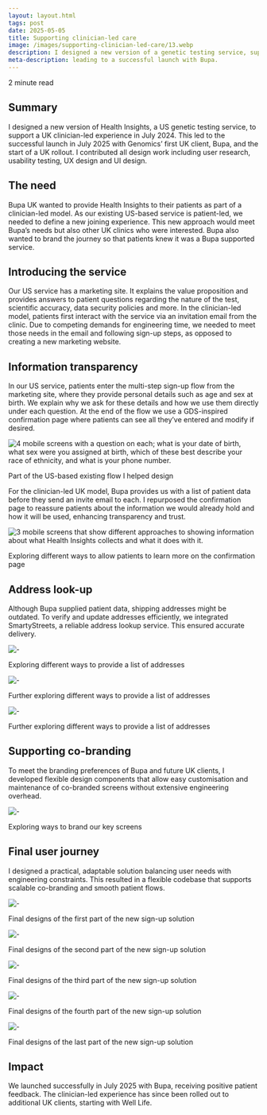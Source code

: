 ```yaml
---
layout: layout.html
tags: post
date: 2025-05-05
title: Supporting clinician-led care
image: /images/supporting-clinician-led-care/13.webp
description: I designed a new version of a genetic testing service, supporting a UK clinician-led experience.
meta-description: leading to a successful launch with Bupa.
---
```

2 minute read

## Summary
I designed a new version of Health Insights, a US genetic testing service, to support a UK clinician-led experience in July 2024. This led to the successful launch in July 2025 with Genomics’ first UK client, Bupa, and the start of a UK rollout. I contributed all design work including user research, usability testing, UX design and UI design.

## The need
Bupa UK wanted to provide Health Insights to their patients as part of a clinician-led model. As our existing US-based service is patient-led, we needed to define a new joining experience. This new approach would meet Bupa’s needs but also other UK clinics who were interested. Bupa also wanted to brand the journey so that patients knew it was a Bupa supported service.

## Introducing the service
Our US service has a marketing site. It explains the value proposition and provides answers to patient questions regarding the nature of the test, scientific accuracy, data security policies and more. In the clinician-led model, patients first interact with the service via an invitation email from the clinic. Due to competing demands for engineering time, we needed to meet those needs in the email and following sign-up steps, as opposed to creating a new marketing website.

## Information transparency
In our US service, patients enter the multi-step sign-up flow from the marketing site, where they provide personal details such as age and sex at birth. We explain why we ask for these details and how we use them directly under each question. At the end of the flow we use a GDS-inspired confirmation page where patients can see all they’ve entered and modify if desired.

![4 mobile screens with a question on each; what is your date of birth, what sex were you assigned at birth, which of these best describe your race of ethnicity, and what is your phone number.](/images/supporting-clinician-led-care/6.png) <figcaption>Part of the US-based existing flow I helped design</figcaption>

For the clinician-led UK model, Bupa provides us with a list of patient data before they send an invite email to each. I repurposed the confirmation page to reassure patients about the information we would already hold and how it will be used, enhancing transparency and trust.

![3 mobile screens that show different approaches to showing information about what Health Insights collects and what it does with it.](/images/supporting-clinician-led-care/7.png) <figcaption>Exploring different ways to allow patients to learn more on the confirmation page</figcaption>

## Address look-up
Although Bupa supplied patient data, shipping addresses might be outdated. To verify and update addresses efficiently, we integrated SmartyStreets, a reliable address lookup service. This ensured accurate delivery.

![-](/images/supporting-clinician-led-care/8.png) <figcaption>Exploring different ways to provide a list of addresses</figcaption>

![-](/images/supporting-clinician-led-care/11.png) <figcaption>Further exploring different ways to provide a list of addresses</figcaption>

![-](/images/supporting-clinician-led-care/12.png) <figcaption>Further exploring different ways to provide a list of addresses</figcaption>

## Supporting co-branding
To meet the branding preferences of Bupa and future UK clients, I developed flexible design components that allow easy customisation and maintenance of co-branded screens without extensive engineering overhead.

![-](/images/supporting-clinician-led-care/9.png) <figcaption>Exploring ways to brand our key screens</figcaption>

## Final user journey
I designed a practical, adaptable solution balancing user needs with engineering constraints. This resulted in a flexible codebase that supports scalable co-branding and smooth patient flows.

![-](/images/supporting-clinician-led-care/1.png) <figcaption>Final designs of the first part of the new sign-up solution</figcaption>

![-](/images/supporting-clinician-led-care/2.png) <figcaption>Final designs of the second part of the new sign-up solution</figcaption>

![-](/images/supporting-clinician-led-care/3.png) <figcaption>Final designs of the third part of the new sign-up solution</figcaption>

![-](/images/supporting-clinician-led-care/4.png) <figcaption>Final designs of the fourth part of the new sign-up solution</figcaption>

![-](/images/supporting-clinician-led-care/5.png) <figcaption>Final designs of the last part of the new sign-up solution</figcaption>

## Impact
We launched successfully in July 2025 with Bupa, receiving positive patient feedback. The clinician-led experience has since been rolled out to additional UK clients, starting with Well Life.